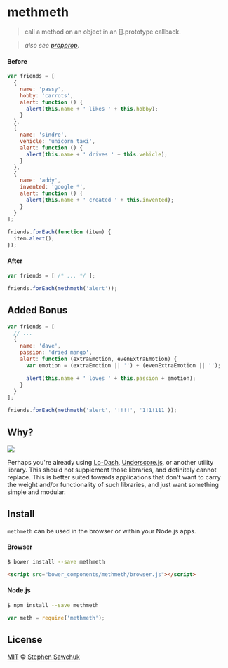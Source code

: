 # methmeth
> call a method on an object in an [].prototype callback.

> *also see [propprop](https://github.com/stephenplusplus/propprop).*


#### Before
```js
var friends = [
  {
    name: 'passy',
    hobby: 'carrots',
    alert: function () {
      alert(this.name + ' likes ' + this.hobby);
    }
  },
  {
    name: 'sindre',
    vehicle: 'unicorn taxi',
    alert: function () {
      alert(this.name + ' drives ' + this.vehicle);
    }
  },
  {
    name: 'addy',
    invented: 'google *',
    alert: function () {
      alert(this.name + ' created ' + this.invented);
    }
  }
];

friends.forEach(function (item) {
  item.alert();
});
```

#### After
```js
var friends = [ /* ... */ ];

friends.forEach(methmeth('alert'));
```


## Added Bonus
```js
var friends = [
  // ...
  {
    name: 'dave',
    passion: 'dried mango',
    alert: function (extraEmotion, evenExtraEmotion) {
      var emotion = (extraEmotion || '') + (evenExtraEmotion || '');

      alert(this.name + ' loves ' + this.passion + emotion);
    }
  }
];

friends.forEach(methmeth('alert', '!!!!', '1!1!111'));
```


## Why?

![](https://cloud.githubusercontent.com/assets/574696/2713734/90997534-c4eb-11e3-9ff7-99ac669feeb8.jpg)

Perhaps you're already using [Lo-Dash](http://lodash.com), [Underscore.js](http://underscorejs.org), or another utility library. This should not supplement those libraries, and definitely cannot replace. This is better suited towards applications that don't want to carry the weight and/or functionality of such libraries, and just want something simple and modular.


## Install
`methmeth` can be used in the browser or within your Node.js apps.

#### Browser
```bash
$ bower install --save methmeth
```
```html
<script src="bower_components/methmeth/browser.js"></script>
```

#### Node.js
```bash
$ npm install --save methmeth
```
```js
var meth = require('methmeth');
```


## License

[MIT](http://opensource.org/licenses/MIT) © [Stephen Sawchuk](http://sawchuk.me)
